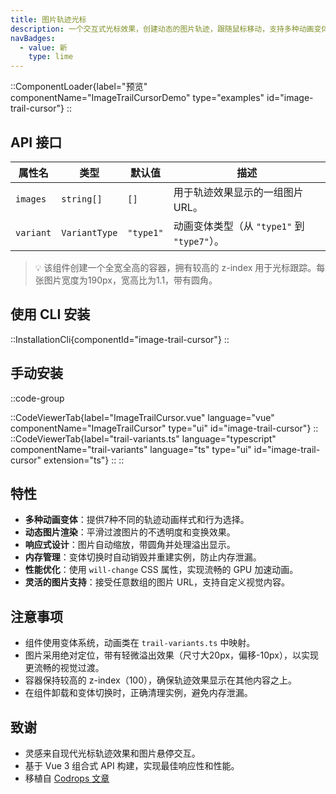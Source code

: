 ```yaml
---
title: 图片轨迹光标
description: 一个交互式光标效果，创建动态的图片轨迹，跟随鼠标移动，支持多种动画变体。
navBadges:
  - value: 新
    type: lime
---
```


::ComponentLoader{label="预览" componentName="ImageTrailCursorDemo" type="examples" id="image-trail-cursor"}
::

## API 接口

| 属性名    | 类型          | 默认值    | 描述                                        |
| --------- | ------------- | --------- | ------------------------------------------- |
| `images`  | `string[]`    | `[]`      | 用于轨迹效果显示的一组图片 URL。            |
| `variant` | `VariantType` | `"type1"` | 动画变体类型（从 `"type1"` 到 `"type7"`）。 |

> 💡 该组件创建一个全宽全高的容器，拥有较高的 z-index 用于光标跟踪。每张图片宽度为190px，宽高比为1.1，带有圆角。

## 使用 CLI 安装

::InstallationCli{componentId="image-trail-cursor"}
::

## 手动安装

::code-group

::CodeViewerTab{label="ImageTrailCursor.vue" language="vue" componentName="ImageTrailCursor" type="ui" id="image-trail-cursor"}
::
::CodeViewerTab{label="trail-variants.ts" language="typescript" componentName="trail-variants" language="ts" type="ui" id="image-trail-cursor" extension="ts"}
::
::

## 特性

- **多种动画变体**：提供7种不同的轨迹动画样式和行为选择。
- **动态图片渲染**：平滑过渡图片的不透明度和变换效果。
- **响应式设计**：图片自动缩放，带圆角并处理溢出显示。
- **内存管理**：变体切换时自动销毁并重建实例，防止内存泄漏。
- **性能优化**：使用 `will-change` CSS 属性，实现流畅的 GPU 加速动画。
- **灵活的图片支持**：接受任意数组的图片 URL，支持自定义视觉内容。

## 注意事项

- 组件使用变体系统，动画类在 `trail-variants.ts` 中映射。
- 图片采用绝对定位，带有轻微溢出效果（尺寸大20px，偏移-10px），以实现更流畅的视觉过渡。
- 容器保持较高的 z-index（100），确保轨迹效果显示在其他内容之上。
- 在组件卸载和变体切换时，正确清理实例，避免内存泄漏。

## 致谢

- 灵感来自现代光标轨迹效果和图片悬停交互。
- 基于 Vue 3 组合式 API 构建，实现最佳响应性和性能。
- 移植自 [Codrops 文章](https://tympanus.net/codrops/2023/10/18/ideas-for-image-motion-trail-animations/)
